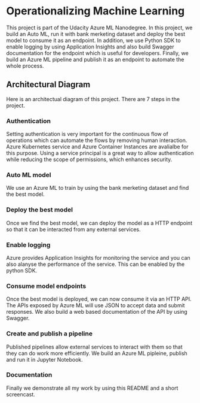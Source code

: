 
# Operationalizing Machine Learning
This project is part of the Udacity Azure ML Nanodegree. In this project, we build an Auto ML, run it with bank merketing dataset and deploy the best model to consume it as an endpoint.
In addition, we use Python SDK to enable logging by using Application Insights and also build Swagger documentation for the endpoint which is useful for developers.
Finally, we build an Azure ML pipeline and publish it as an endpoint to automate the whole process.

## Architectural Diagram
Here is an architectual diagram of this project.
There are 7 steps in the project.

### Authentication
Setting authentication is very important for the continuous flow of operations which can automate the flows by removing human interaction.
Azure Kubernetes service and Azure Container Instances are avalialbe for this purpose.
Using a service principal is a great way to allow authentication while reducing the scope of permissions, which enhances security.

### Auto ML model
We use an Azure ML to train by using the bank merketing dataset and find the best model.

### Deploy the best model
Once we find the best model, we can deploy the model as a HTTP endpoint so that it can be interacted from any external services.

### Enable logging
Azure provides Application Insights for monitoring the service and you can also alanyse the performance of the service.
This can be enabled by the python SDK.

### Consume model endpoints
Once the best model is deployed, we can now consume it via an HTTP API. The APIs exposed by Azure ML will use JSON to accept data and submit responses.
We also build a web based documentation of the API by using Swagger.

### Create and publish a pipeline
Published pipelines allow external services to interact with them so that they can do work more efficiently.
We build an Azure ML pipleine, publish and run it in Jupyter Notebook.

### Documentation
Finally we demonstrate all my work by using this README and a short screencast. 
